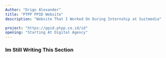 ```yaml
---
Author: "Drigo Alexander"
title: "PTPP PPID Website"
description: "Website That I Worked On During Internship at Suitmedia"

project: "https://ppid.ptpp.co.id/id"
opening: "Starting At Digital Agency"
---
```


### Im Still Writing This Section
